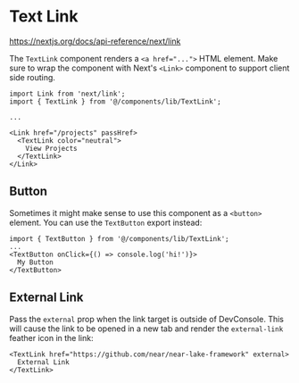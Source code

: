 # Text Link

https://nextjs.org/docs/api-reference/next/link

The `TextLink` component renders a `<a href="...">` HTML element. Make sure to wrap the component with Next's `<Link>` component to support client side routing.

```tsx
import Link from 'next/link';
import { TextLink } from '@/components/lib/TextLink';

...

<Link href="/projects" passHref>
  <TextLink color="neutral">
    View Projects
  </TextLink>
</Link>
```

## Button

Sometimes it might make sense to use this component as a `<button>` element. You can use the `TextButton` export instead:

```tsx
import { TextButton } from '@/components/lib/TextLink';
...
<TextButton onClick={() => console.log('hi!')}>
  My Button
</TextButton>
```

## External Link

Pass the `external` prop when the link target is outside of DevConsole. This will cause the link to be opened in a new tab and render the `external-link` feather icon in the link:

```tsx
<TextLink href="https://github.com/near/near-lake-framework" external>
  External Link
</TextLink>
```
